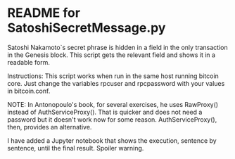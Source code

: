 #  README for SatoshiSecretMessage.py

Satoshi Nakamoto`s secret phrase is hidden in a field in the only transaction
in the Genesis	block. This script gets the relevant field and shows it in 
a readable form.

Instructions: This script works when run in the same host running 
bitcoin core. Just change the variables rpcuser and rpcpassword with 
your values in bitcoin.conf. 

NOTE: In Antonopoulo's book, for several exercises, he uses 
RawProxy() instead of AuthServiceProxy(). That is quicker and does 
not need a password but it doesn't work now for some reason.
AuthServiceProxy(), then, provides an alternative.

I have added a Jupyter notebook that shows the execution, sentence by
sentence, until the final result. Spoiler warning.
 
